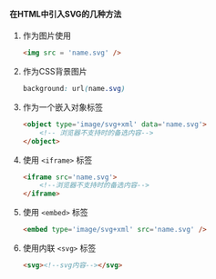 #### 在HTML中引入SVG的几种方法

1. 作为图片使用

   ```html
   <img src = 'name.svg' />
   ```

2. 作为CSS背景图片

   ```css
   background: url(name.svg)
   ```

3. 作为一个嵌入对象<object>标签

   ```html
   <object type='image/svg+xml' data='name.svg'>
       <!-- 浏览器不支持时的备选内容-->
   </object>
   ```

4. 使用 `<iframe>` 标签

   ```html
   <iframe src='name.svg'>
       <!--浏览器不支持时的备选内容-->
   </iframe>
   ```

5. 使用 `<embed>` 标签

   ```html
   <embed type='image/svg+xml' src='name.svg' />
   ```

6. 使用内联 `<svg>` 标签

   ```html
   <svg><!--svg内容--></svg>
   ```

   